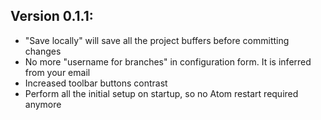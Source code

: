 ## Version 0.1.1:
* "Save locally" will save all the project buffers before committing changes
* No more "username for branches" in configuration form. It is inferred from your
email
* Increased toolbar buttons contrast
* Perform all the initial setup on startup, so no Atom restart required anymore
